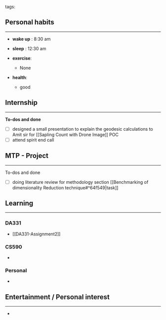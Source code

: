 tags: 
## Personal habits
--- 

- **wake up** : 8:30 am

- **sleep** : 12:30 am

-  **exercise**:
	- None 

-  **health**: 
	- good



## Internship 
---
**To-dos and done**
- [ ] designed a small presentation to explain the geodesic calculations to Amit sir for [[Sapling Count with Drone Image]] POC
- [ ] attend spirit end call

## MTP - Project
--- 
To-dos and done
- [ ] doing literature review for methodology section [[Benchmarking of dimensionality Reduction technique#^64f549|task]]



## Learning
---
### DA331
- [[DA331-Assignment2]]

### CS590
- 

### Personal
- 

## Entertainment / Personal interest
---
- 